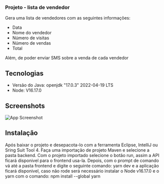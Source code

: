 
### Projeto - lista de vendedor

Gera uma lista de vendedores com as seguintes informações:
  
- Data
- Nome do vendedor
- Número de visitas
- Número de vendas
- Total

Além, de poder enviar SMS sobre a venda de cada vendedor




## Tecnologias
- Versão do Java: openjdk "17.0.3" 2022-04-19 LTS
 - Node: V16.17.0




## Screenshots

![App Screenshot](https://via.placeholder.com/468x300?text=App+Screenshot+Here)



## Instalação


Após baixar o projeto e desepacota-lo 
com a ferramenta Eclipse, IntelliJ ou Sring Suit Tool 4. Faça uma importação de projeto Maven e selecione a pasta backend. Com o projeto importado selecione o botão run, assim a API ficará disponivel para o frontend usa-la.
Depois, com o prompt de comando vá até a pasta frontend e digite o seguinte comando: yarn dev e a aplicação ficará disponivel, caso não rode será necessário instalar o Node v16.17.0 e o  yarn com o comando: npm install --global yarn

    